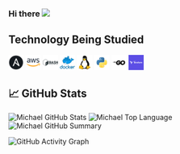 ### Hi there <img src="https://media.giphy.com/media/hvRJCLFzcasrR4ia7z/giphy.gif" width="25px">

## Technology Being Studied

<code><img height="30" src="https://raw.githubusercontent.com/github/explore/80688e429a7d4ef2fca1e82350fe8e3517d3494d/topics/ansible/ansible.png"></code>
<code><img height="30" src="https://raw.githubusercontent.com/github/explore/fbceb94436312b6dacde68d122a5b9c7d11f9524/topics/aws/aws.png"></code>
<code><img height="30" src="https://raw.githubusercontent.com/github/explore/80688e429a7d4ef2fca1e82350fe8e3517d3494d/topics/bash/bash.png"></code>
<code><img height="30" src="https://raw.githubusercontent.com/github/explore/80688e429a7d4ef2fca1e82350fe8e3517d3494d/topics/docker/docker.png"></code>
<code><img height="30" src="https://raw.githubusercontent.com/github/explore/80688e429a7d4ef2fca1e82350fe8e3517d3494d/topics/linux/linux.png"></code>
<code><img height="30" src="https://raw.githubusercontent.com/github/explore/80688e429a7d4ef2fca1e82350fe8e3517d3494d/topics/python/python.png"></code>
<code><img height="30" src="https://raw.githubusercontent.com/github/explore/80688e429a7d4ef2fca1e82350fe8e3517d3494d/topics/go/go.png"></code>
<code><img height="30" src="https://raw.githubusercontent.com/github/explore/80688e429a7d4ef2fca1e82350fe8e3517d3494d/topics/terraform/terraform.png"></code>

## &#x1f4c8; GitHub Stats

![Michael GitHub Stats](https://github-readme-stats.vercel.app/api?username=michaelact&theme=radical&show_icons=true)
![Michael Top Language](https://github-readme-stats.vercel.app/api/top-langs?username=michaelact&show_icons=true&locale=en&layout=compact&theme=radical)
![Michael GitHub Summary](https://github-readme-streak-stats.herokuapp.com/?user=michaelact&theme=radical)
 
![GitHub Activity Graph](https://activity-graph.herokuapp.com/graph?username=michaelact&bg_color=000000&color=4fff67&line=4fff67&point=ffffff&area=true&hide_border=true)
